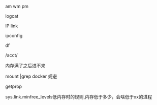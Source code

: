 am wm pm

logcat

IP link

ipconfig

df

/acct/

内存满了之后进不来


mount |grep docker 规避

getprop

sys.link.minfree_levels低内存时的规则,内存低于多少，会啥低于xx的进程
